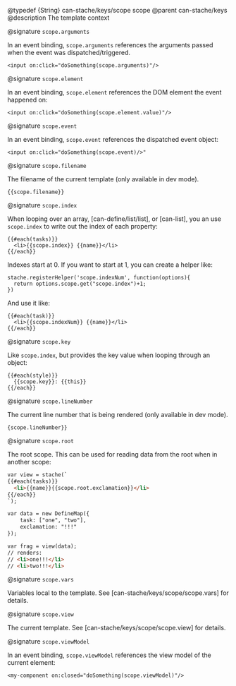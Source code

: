 @typedef {String} can-stache/keys/scope scope
@parent can-stache/keys
@description The template context

@signature `scope.arguments`

In an event binding, `scope.arguments` references the arguments passed when the event was dispatched/triggered.

    <input on:click="doSomething(scope.arguments)"/>

@signature `scope.element`

In an event binding, `scope.element` references the DOM element the event happened on:

    <input on:click="doSomething(scope.element.value)"/>

@signature `scope.event`

In an event binding, `scope.event` references the dispatched event object:

    <input on:click="doSomething(scope.event)/>"

@signature `scope.filename`

The filename of the current template (only available in dev mode).

    {{scope.filename}}

@signature `scope.index`

When looping over an array, [can-define/list/list], or [can-list], you an use `scope.index` to write out the index of each property:

    {{#each(tasks)}}
      <li>{{scope.index}} {{name}}</li>
    {{/each}}

Indexes start at 0.  If you want to start at 1, you can create a helper like:

    stache.registerHelper('scope.indexNum', function(options){
      return options.scope.get("scope.index")+1;
    })

And use it like:

    {{#each(task)}}
      <li>{{scope.indexNum}} {{name}}</li>
    {{/each}}

@signature `scope.key`

Like `scope.index`, but provides the key value when looping through an object:

    {{#each(style)}}
      {{scope.key}}: {{this}}
    {{/each}}

@signature `scope.lineNumber`

The current line number that is being rendered (only available in dev mode).

    {scope.lineNumber}}

@signature `scope.root`

The root scope. This can be used for reading data from the root when in another scope:

```html
var view = stache(`
{{#each(tasks)}}
  <li>{{name}}{{scope.root.exclamation}}</li>
{{/each}}
`);

var data = new DefineMap({
	task: ["one", "two"],
	exclamation: "!!!"
});

var frag = view(data);
// renders:
// <li>one!!!</li>
// <li>two!!!</li>
```

@signature `scope.vars`

Variables local to the template. See [can-stache/keys/scope/scope.vars] for details.

@signature `scope.view`

The current template. See [can-stache/keys/scope/scope.view] for details.

@signature `scope.viewModel`

In an event binding, `scope.viewModel` references the view model of the current element:

    <my-component on:closed="doSomething(scope.viewModel)"/>
